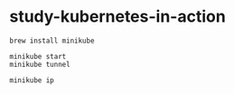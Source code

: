 # study-kubernetes-in-action
```shell
brew install minikube

minikube start
minikube tunnel

minikube ip
```